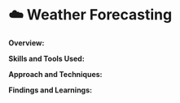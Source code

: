 # ☁️ Weather Forecasting


**Overview:** <br>


**Skills and Tools Used:** <br>


**Approach and Techniques:** <br>


**Findings and Learnings:** <br>
